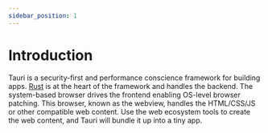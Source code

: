 ```yaml
---
sidebar_position: 1
---
```


# Introduction

Tauri is a security-first and performance conscience framework for building apps. [Rust](https://www.rust-lang.org/) is at the heart of the framework and handles the backend. The system-based browser drives the frontend enabling OS-level browser patching. This browser, known as the webview, handles the HTML/CSS/JS or other compatible web content. Use the web ecosystem tools to create the web content, and Tauri will bundle it up into a tiny app.
